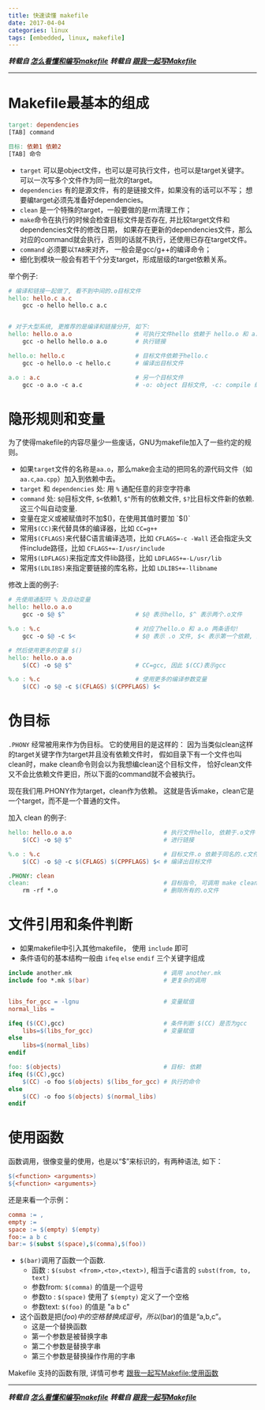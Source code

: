 ```yaml
---
title: 快速读懂 makefile
date: 2017-04-04
categories: linux
tags: [embedded, linux, makefile]
---
```


***转载自 [怎么看懂和编写makefile](http://lucky521.github.io/blog/design/2015/10/01/makefile.html)***
***转载自 [跟我一起写Makefile](http://lucky521.github.io/blog/design/2015/10/01/makefile.html)***

----------

# Makefile最基本的组成

``` makefile
target: dependencies
[TAB] command

目标: 依赖1 依赖2
[TAB] 命令
```
- `target` 可以是object文件，也可以是可执行文件，也可以是target关键字。
   可以一次写多个文件作为同一批次的target。
- `dependencies` 有的是源文件，有的是链接文件，如果没有的话可以不写；
   想要编target必须先准备好dependencies。
- `clean` 是一个特殊的target，一般要做的是rm清理工作；
- `make`命令在执行的时候会检查目标文件是否存在, 并比较target文件和dependencies文件的修改日期，
  如果存在更新的dependencies文件，那么对应的command就会执行，否则的话就不执行，还使用已存在target文件。
- `command` 必须要以`TAB`来对齐， 一般会是gcc/g++的编译命令；
- 细化到模块一般会有若干个分支target，形成层级的target依赖关系。


举个例子:
``` makefile
# 编译和链接一起做了, 看不到中间的.o目标文件
hello: hello.c a.c
    gcc -o hello hello.c a.c


# 对于大型系统, 更推荐的是编译和链接分开, 如下:
hello: hello.o a.o                  # 可执行文件hello 依赖于 hello.o 和 a.o
    gcc -o hello hello.o a.o        # 执行链接

hello.o: hello.c                    # 目标文件依赖于hello.c
    gcc -o hello.o -c hello.c       # 编译出目标文件

a.o : a.c                           # 另一个目标文件
    gcc -o a.o -c a.c               # -o: object 目标文件, -c: compile 编译
```

# 隐形规则和变量

为了使得makefile的内容尽量少一些废话，GNU为makefile加入了一些约定的规则。
- 如果`target`文件的名称是`aa.o`，那么make会主动的把同名的源代码文件（如`aa.c`,`aa.cpp`）加入到依赖中去。
- `target` 和 `dependencies` 处: 用 `%` 通配任意的非空字符串
- `command` 处: `$@`目标文件, `$<`依赖1, `$^`所有的依赖文件, `$?`比目标文件新的依赖. 这三个叫自动变量.
- 变量在定义或被赋值时不加$()，在使用其值时要加 `$()`
- 常用`$(CC)`来代替具体的编译器，比如 `CC=g++`
- 常用`$(CFLAGS)`来代替C语言编译选项，比如 `CFLAGS=-c -Wall`
  还会指定头文件include路径，比如 `CFLAGS+=-I/usr/include`
- 常用`$(LDFLAGS)`来指定库文件lib路径，比如 `LDFLAGS+=-L/usr/lib`
- 常用`$(LDLIBS)`来指定要链接的库名称，比如 `LDLIBS+=-llibname`


修改上面的例子:
``` makefile
# 先使用通配符 % 及自动变量
hello: hello.o a.o
    gcc -o $@ $^                    # $@ 表示hello, $^ 表示两个.o文件

%.o : %.c                           # 对应了hello.o 和 a.o 两条语句!
    gcc -o $@ -c $<                 # $@ 表示 .o 文件, $< 表示第一个依赖, 即 .c 文件

# 然后使用更多的变量 $()
hello: hello.o a.o
    $(CC) -o $@ $^                  # CC=gcc, 因此 $(CC)表示gcc

%.o : %.c                           # 使用更多的编译参数变量
    $(CC) -o $@ -c $(CFLAGS) $(CPPFLAGS) $<
```

# 伪目标
`.PHONY` 经常被用来作为伪目标。 它的使用目的是这样的：
因为当类似clean这样的target关键字作为target并且没有依赖文件时，
假如目录下有一个文件也叫clean时，make clean命令则会以为我想编clean这个目标文件，
恰好clean文件又不会比依赖文件更旧，所以下面的command就不会被执行。

现在我们用.PHONY作为target，clean作为依赖。
这就是告诉make，clean它是一个target，而不是一个普通的文件。


加入 clean 的例子:
``` makefile
hello: hello.o a.o                          # 执行文件hello, 依赖于.o文件
    $(CC) -o $@ $^                          # 进行链接

%.o : %.c                                   # 目标文件.o 依赖于同名的.c文件
    $(CC) -o $@ -c $(CFLAGS) $(CPPFLAGS) $< # 编译出目标文件

.PHONY: clean
clean:                                      # 目标指令, 可调用 make clean 来执行了!
    rm -rf *.o                              # 删除所有的.o文件
```

# 文件引用和条件判断

- 如果makefile中引入其他makefile， 使用 `include` 即可
- 条件语句的基本结构一般由 `ifeq` `else` `endif` 三个关键字组成


``` makefile
include another.mk                          # 调用 another.mk
include foo *.mk $(bar)                     # 更复杂的调用


libs_for_gcc = -lgnu                        # 变量赋值
normal_libs =

ifeq ($(CC),gcc)                            # 条件判断 $(CC) 是否为gcc
    libs=$(libs_for_gcc)                    # 变量赋值
else
    libs=$(normal_libs)
endif

foo: $(objects)                             # 目标: 依赖
ifeq ($(CC),gcc)
    $(CC) -o foo $(objects) $(libs_for_gcc) # 执行的命令
else
    $(CC) -o foo $(objects) $(normal_libs)
endif
```

# 使用函数
函数调用，很像变量的使用，也是以“$”来标识的，有两种语法, 如下：
``` makefile
$(<function> <arguments>)
${<function> <arguments>}
```

还是来看一个示例：
``` makefile
comma := ,
empty :=
space := $(empty) $(empty)
foo:= a b c
bar:= $(subst $(space),$(comma),$(foo))
```
- `$(bar)`调用了函数一个函数.
    - 函数    : `$(subst <from>,<to>,<text>)`, 相当于c语言的 `subst(from, to, text)`
    - 参数from: `$(comma)` 的值是一个逗号
    - 参数to  : `$(space)` 使用了 `$(empty)` 定义了一个空格
    - 参数text: `$(foo)`   的值是 "a b c"
- 这个函数是把$(foo)中的空格替换成逗号，所以$(bar)的值是“a,b,c”。
    - 这是一个替换函数
    - 第一个参数是被替换字串
    - 第二个参数是替换字串
    - 第三个参数是替换操作作用的字串


Makefile 支持的函数有限, 详情可参考 [跟我一起写Makefile:使用函数](http://wiki.ubuntu.org.cn/%E8%B7%9F%E6%88%91%E4%B8%80%E8%B5%B7%E5%86%99Makefile:%E4%BD%BF%E7%94%A8%E5%87%BD%E6%95%B0)


----------

***转载自 [怎么看懂和编写makefile](http://lucky521.github.io/blog/design/2015/10/01/makefile.html)***
***转载自 [跟我一起写Makefile](http://lucky521.github.io/blog/design/2015/10/01/makefile.html)***

